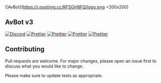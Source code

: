 ![AvBot](https://i.postimg.cc/RFSGH8FQ/logo.png =200x200)

## AvBot v3

  [![Discord](https://img.shields.io/discord/524087427875209227?color=%237289DA&label=Discord&style=for-the-badge&logo=discord)](https://discord.gg/fjNqtz6)
  [![Prettier](https://img.shields.io/github/license/drph4nt0m/avbot-v3?style=for-the-badge)](https://github.com/drph4nt0m/avbot-v3/blob/master/LICENSE)
  [![Prettier](https://img.shields.io/github/package-json/v/drph4nt0m/avbot-v3/master?style=for-the-badge)](#)
  [![Prettier](https://img.shields.io/depfu/drph4nt0m/avbot-v3?style=for-the-badge)](#)
  [![Prettier](https://img.shields.io/badge/styled_with-prettier-ff69b4.svg?style=for-the-badge&logo=prettier)](https://github.com/prettier/prettier)


## Contributing
Pull requests are welcome. For major changes, please open an issue first to discuss what you would like to change.

Please make sure to update tests as appropriate.
